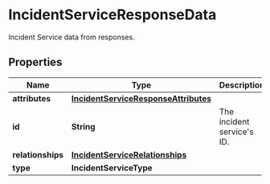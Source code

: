 

# IncidentServiceResponseData

Incident Service data from responses.
## Properties

Name | Type | Description | Notes
------------ | ------------- | ------------- | -------------
**attributes** | [**IncidentServiceResponseAttributes**](IncidentServiceResponseAttributes.md) |  |  [optional]
**id** | **String** | The incident service&#39;s ID. | 
**relationships** | [**IncidentServiceRelationships**](IncidentServiceRelationships.md) |  |  [optional]
**type** | **IncidentServiceType** |  | 



